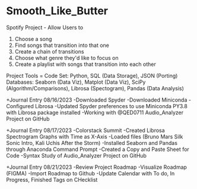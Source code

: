 # Smooth_Like_Butter
Spotify Project - Allow Users to 
1. Choose a song
2. Find songs that transition into that one
3. Create a chain of transitions
4. Choose what genre they'd like to focus on
5. Create a playlist with songs that transition into each other

Project Tools = 
Code Set: Python, SQL (Data Storage), JSON (Porting)
Databases: Seaborn (Data Viz), Matplot (Data Viz), SciPy (Algorithm/Comparisons), Librosa (Spectogram), Pandas (Data Analysis)


+Journal Entry 08/16/2023
-Downloaded Spyder
-Downloaded Miniconda
-Configured Librosa
-Updated Spyder preferences to use Miniconda PY3.8 with Librosa package installed
-Working with @QED0711 Audio_Analyzer Project on GitHub

+Journal Entry 08/17/2023
-Colorstack Summit
-Created Librosa Spectrogram Graphs with Time as X-Axis
-Loaded files (Bruno Mars Silk Sonic Intro, Kali Uchis After the Storm)
-Installed Seaborn and Pandas through Anaconda Command Prompt
-Created a Copy and Paste Sheet for Code
-Syntax Study of Audio_Analyzer Project on GitHub

+Journal Entry 08/21/2023
-Review Project Roadmap
-Visualize Roadmap (FIGMA)
-Import Roadmap to Github
-Update Calendar with To do, In Progress, Finished Tags on CHecklist
